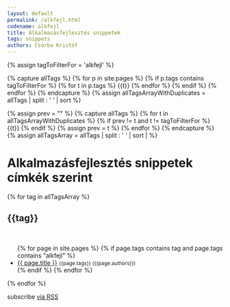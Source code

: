 ```yaml
---
layout: default
permalink: /alkfejl.html
codename: alkfejl
title: Alkalmazásfejlesztés snippetek
tags: snippets
authors: Csorba Kristóf
---
```


<div class="home">
  {% assign tagToFilterFor = 'alkfejl' %}

  {% capture allTags %}
    {% for p in site.pages %}
      {% if p.tags contains tagToFilterFor %}
        {% for t in p.tags %} {{t}} {% endfor %}
      {% endif %}
    {% endfor %}
  {% endcapture %}
  {% assign allTagsArrayWithDuplicates = allTags | split : ' ' | sort %}

  {% assign prev = "" %}
  {% capture allTags %}
  {% for t in allTagsArrayWithDuplicates %}
    {% if prev != t and t != tagToFilterFor %} {{t}} {% endif %}
    {% assign prev = t %}
  {% endfor %}
  {% endcapture %}
  {% assign allTagsArray = allTags | split : ' ' | sort | %}

  <h1 class="page-heading">Alkalmazásfejlesztés snippetek címkék szerint</h1>

{% for tag in allTagsArray %}
  <h2 id="{{tag}}">{{tag}}</h2><br/>
  <ul>
  {% for page in site.pages %}
    {% if page.tags contains tag and page.tags contains "alkfejl" %}
    <li>
      <a href="{{ page.url | prepend: site.baseurl }}">{{ page.title }}</a> <small>{{page.tags}} ({{page.authors}})</small>
    </li>
    {% endif %}
  {% endfor %}
  </ul>
{% endfor %}

  <p class="rss-subscribe">subscribe <a href="{{ "/feed.xml" | prepend: site.baseurl }}">via RSS</a></p>

</div>
